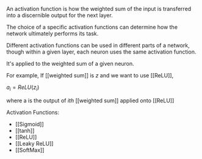 An activation function is how the weighted sum of the input is transferred into a discernible output for the next layer.

The choice of a specific activation functions can determine how the network ultimately performs its task. 

Different activation functions can be used in different parts of a network, though within a given layer, each neuron uses the same activation function.

It's applied to the weighted sum of a given neuron.

For example, If [[weighted sum]] is $z$ and we want to use [[ReLU]],

$a_i = ReLU(z_i)$

where a is the output of $ith$ [[weighted sum]] applied onto [[ReLU]]

Activation Functions:
- [[Sigmoid]]
- [[tanh]]
- [[ReLU]]
- [[Leaky ReLU]]
- [[SoftMax]]